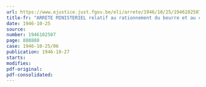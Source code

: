 ```yaml
---
url: https://www.ejustice.just.fgov.be/eli/arrete/1946/10/25/1946102507/justel
title-fr: "ARRETE MINISTERIEL relatif au rationnement du beurre et au contrôle renforce de la distribution de ce produit pendant quatre périodes de rationnement"
date: 1946-10-25
source:
number: 1946102507
page: 888888
case: 1946-10-25/06
publication: 1946-10-27
starts:
modifies:
pdf-original:
pdf-consolidated:
---
```


